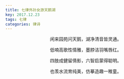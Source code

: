 ```yaml
---
title: 七律外孙女游天鹅湖
key: 2017.12.23
tags: 七律
categories: 律诗
---
```


<p align="center">闲来园苑问天鹅，湖净清音皆灵通。
</p>
<p align="center">低喃高歌性情雅，墨脖洁羽嘴唇红。
</p>
<p align="center">四肢成健留倩影，六智启蒙得聪明。
</p>
<p align="center">也羡水流育纯美，仿摹造趣一稚童。
</p>
<p align="center"></br>
</p>
